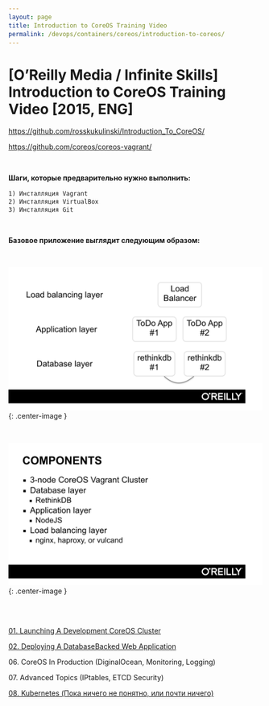 ```yaml
---
layout: page
title: Introduction to CoreOS Training Video
permalink: /devops/containers/coreos/introduction-to-coreos/
---
```



# [O’Reilly Media / Infinite Skills] Introduction to CoreOS Training Video [2015, ENG]


https://github.com/rosskukulinski/Introduction_To_CoreOS/

https://github.com/coreos/coreos-vagrant/

<br/>

**Шаги, которые предварительно нужно выполнить:**

    1) Инсталляция Vagrant
    2) Инсталляция VirtualBox
    3) Инсталляция Git


<br/>

**Базовое приложение выглядит следующим образом:**

<br/>

![cluster](/img/devops/containers/coreos/app1.png "cluster"){: .center-image }


<br/>

![cluster](/img/devops/containers/coreos/app2.png "cluster"){: .center-image }

<br/>


<br/>

[01. Launching A Development CoreOS Cluster](/devops/containers/coreos/introduction-to-coreos/launching-a-development-coreos-cluster/)

[02. Deploying A DatabaseBacked Web Application](/devops/containers/coreos/introduction-to-coreos/deploying-a-database-backed-web-application/deploying-a-database-backed-web-application/)


06\. CoreOS In Production (DiginalOcean, Monitoring, Logging)

07\. Advanced Topics (IPtables, ETCD Security)

[08. Kubernetes (Пока ничего не понятно, или почти ничего)](/devops/containers/coreos/introduction-to-coreos/deploying-a-database-backed-web-application/kubernetes/)
